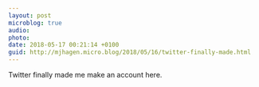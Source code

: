```yaml
---
layout: post
microblog: true
audio: 
photo: 
date: 2018-05-17 00:21:14 +0100
guid: http://mjhagen.micro.blog/2018/05/16/twitter-finally-made.html
---
```

Twitter finally made me make an account here.
